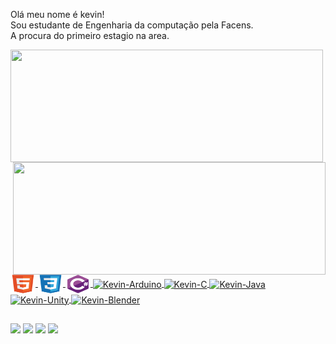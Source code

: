 Olá meu nome é kevin!<br>
Sou estudante de Engenharia da computação pela Facens.<br>
A procura do primeiro estagio na area.

<div>
  <a href="https://github.com/ChristopherKevin7">
  <img align="left" width="500" height="180em" src="https://github-readme-stats.vercel.app/api?username=ChristopherKevin7&show_icons=true&theme=tokyonight&include_all_commits=true&count_private=true&border_radius=15"/>
  <img align="right" width="500" height="180em" src="https://github-readme-stats.vercel.app/api/top-langs/?username=ChristopherKevin7&layout=compact&langs_count=7&title_color=DC143C&bg_color=DEG,000000,363636,000000&border_color=8A2BE2&border_radius=15"/>
</div>
<div style="display: inline_block">
  
  <img align="center" alt="Kevin-HTML" height="30" width="40" src="https://raw.githubusercontent.com/devicons/devicon/master/icons/html5/html5-original.svg">
  <img align="center" alt="Kevin-CSS" height="30" width="40" src="https://raw.githubusercontent.com/devicons/devicon/master/icons/css3/css3-original.svg">
  <img align="center" alt="Kevin-Csharp" height="30" width="40" src="https://raw.githubusercontent.com/devicons/devicon/master/icons/csharp/csharp-original.svg">
  <img align="center" alt="Kevin-Arduino" height="30" width="40" src="https://cdn.jsdelivr.net/gh/devicons/devicon/icons/arduino/arduino-original.svg" />
  <img align="center" alt="Kevin-C" height="30" width="40" src="https://cdn.jsdelivr.net/gh/devicons/devicon/icons/c/c-original.svg" />
  <img align="center" alt="Kevin-Java" height="30" width="40" src="https://cdn.jsdelivr.net/gh/devicons/devicon/icons/java/java-original.svg" />
  <img align="center" alt="Kevin-Unity" height="30" width="40" src="https://cdn.jsdelivr.net/gh/devicons/devicon/icons/unity/unity-original.svg" />
  <img align="center" alt="Kevin-Blender" height="30" width="40" src="https://cdn.jsdelivr.net/gh/devicons/devicon/icons/blender/blender-original.svg" />
</div>
  
  ##
 
<div> 
  <a href="https://instagram.com/kevincosta713" target="_blank"><img src="https://img.shields.io/badge/-Instagram-%23E4405F?style=for-the-badge&logo=instagram&logoColor=white" target="_blank"></a>
  <a href = "mailto:christopherkevin78@gmail.com"><img src="https://img.shields.io/badge/-Gmail-%23333?style=for-the-badge&logo=gmail&logoColor=white" target="_blank"></a>
  <a href="https://www.linkedin.com/in/christopher-kevin-costa-765582224/" target="_blank"><img src="https://img.shields.io/badge/-LinkedIn-%230077B5?style=for-the-badge&logo=linkedin&logoColor=white" target="_blank"></a> 
 <a href="https://wa.me/5511949663491>" target="_blank"><img src="https://img.shields.io/badge/WhatsApp-25D366?style=for-the-badge&logo=whatsapp&logoColor=white"><a/>
 
</div>
